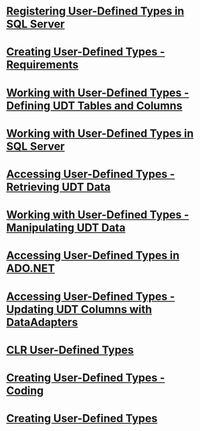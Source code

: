 # [Registering User-Defined Types in SQL Server](registering-user-defined-types-in-sql-server.md)
# [Creating User-Defined Types - Requirements](creating-user-defined-types-requirements.md)
# [Working with User-Defined Types - Defining UDT Tables and Columns](working-with-user-defined-types-defining-udt-tables-and-columns.md)
# [Working with User-Defined Types in SQL Server](working-with-user-defined-types-in-sql-server.md)
# [Accessing User-Defined Types - Retrieving UDT Data](accessing-user-defined-types-retrieving-udt-data.md)
# [Working with User-Defined Types - Manipulating UDT Data](working-with-user-defined-types-manipulating-udt-data.md)
# [Accessing User-Defined Types in ADO.NET](accessing-user-defined-types-in-ado-net.md)
# [Accessing User-Defined Types - Updating UDT Columns with DataAdapters](accessing-user-defined-types-updating-udt-columns-with-dataadapters.md)
# [CLR User-Defined Types](clr-user-defined-types.md)
# [Creating User-Defined Types - Coding](creating-user-defined-types-coding.md)
# [Creating User-Defined Types](creating-user-defined-types.md)
